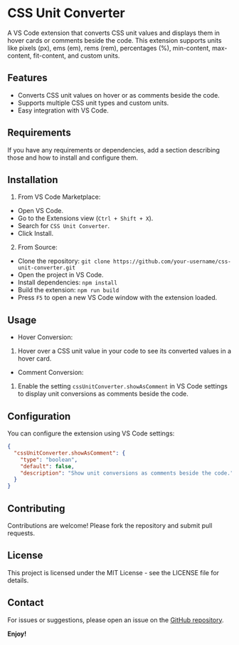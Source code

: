 # CSS Unit Converter

A VS Code extension that converts CSS unit values and displays them in hover cards or comments beside the code. This extension supports units like pixels (px), ems (em), rems (rem), percentages (%), min-content, max-content, fit-content, and custom units.

## Features

- Converts CSS unit values on hover or as comments beside the code.
- Supports multiple CSS unit types and custom units.
- Easy integration with VS Code.

<!--
\!\[feature X\]\(images/feature-x.png\) -->

## Requirements

If you have any requirements or dependencies, add a section describing those and how to install and configure them.

## Installation

1. From VS Code Marketplace:

- Open VS Code.
- Go to the Extensions view (`Ctrl + Shift + X`).
- Search for `CSS Unit Converter`.
- Click Install.

2. From Source:

- Clone the repository: `git clone https://github.com/your-username/css-unit-converter.git`
- Open the project in VS Code.
- Install dependencies: `npm install`
- Build the extension: `npm run build`
- Press `F5` to open a new VS Code window with the extension loaded.

## Usage

- Hover Conversion:

1. Hover over a CSS unit value in your code to see its converted values in a hover card.

- Comment Conversion:

1. Enable the setting `cssUnitConverter.showAsComment` in VS Code settings to display unit conversions as comments beside the code.

## Configuration

You can configure the extension using VS Code settings:

```json
{
  "cssUnitConverter.showAsComment": {
    "type": "boolean",
    "default": false,
    "description": "Show unit conversions as comments beside the code."
  }
}
```

## Contributing

Contributions are welcome! Please fork the repository and submit pull requests.

## License

This project is licensed under the MIT License - see the LICENSE file for details.

## Contact

For issues or suggestions, please open an issue on the [GitHub repository](https://github.com/oluwatimilehinawoniyi/css-unit-converter/issues).

**Enjoy!**
